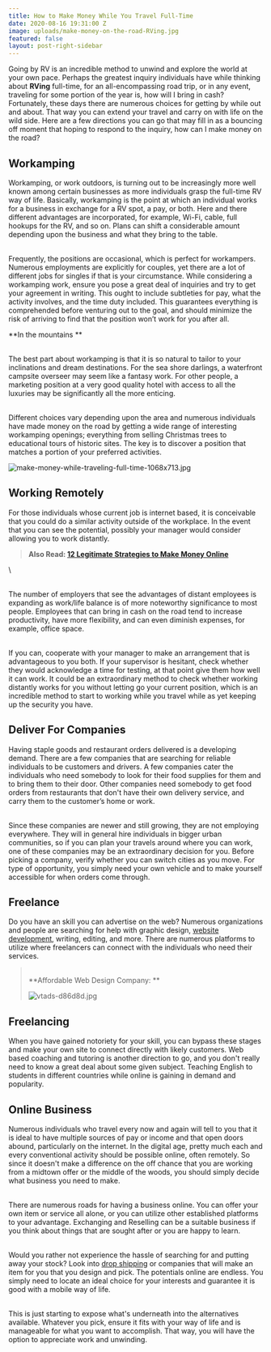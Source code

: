 ```yaml
---
title: How to Make Money While You Travel Full-Time
date: 2020-08-16 19:31:00 Z
image: uploads/make-money-on-the-road-RVing.jpg
featured: false
layout: post-right-sidebar
---
```


Going by RV is an incredible method to unwind and explore the world at your own pace. Perhaps the greatest inquiry individuals have while thinking about **RVing** full-time, for an all-encompassing road trip, or in any event, traveling for some portion of the year is, how will I bring in cash?
\
Fortunately, these days there are numerous choices for getting by while out and about. That way you can extend your travel and carry on with life on the wild side. Here are a few directions you can go that may fill in as a bouncing off moment that hoping to respond to the inquiry, how can I make money on the road?

## Workamping

Workamping, or work outdoors, is turning out to be increasingly more well known among certain businesses as more individuals grasp the full-time RV way of life. Basically, workamping is the point at which an individual works for a business in exchange for a RV spot, a pay, or both. Here and there different advantages are incorporated, for example, Wi-Fi, cable, full hookups for the RV, and so on. Plans can shift a considerable amount depending upon the business and what they bring to the table.

\
Frequently, the positions are occasional, which is perfect for workampers. Numerous employments are explicitly for couples, yet there are a lot of different jobs for singles if that is your circumstance. While considering a workamping work, ensure you pose a great deal of inquiries and try to get your agreement in writing. This ought to include subtleties for pay, what the activity involves, and the time duty included. This guarantees everything is comprehended before venturing out to the goal, and should minimize the risk of arriving to find that the position won’t work for you after all.

**In the mountains **

\
The best part about workamping is that it is so natural to tailor to your inclinations and dream destinations. For the sea shore darlings, a waterfront campsite overseer may seem like a fantasy work. For other people, a marketing position at a very good quality hotel with access to all the luxuries may be significantly all the more enticing.

\
Different choices vary depending upon the area and numerous individuals have made money on the road by getting a wide range of interesting workamping openings; everything from selling Christmas trees to educational tours of historic sites. The key is to discover a position that matches a portion of your preferred activities.

![make-money-while-traveling-full-time-1068x713.jpg](/uploads/make-money-while-traveling-full-time-1068x713.jpg)

## Working Remotely

For those individuals whose current job is internet based, it is conceivable that you could do a similar activity outside of the workplace. In the event that you can see the potential, possibly your manager would consider allowing you to work distantly.

> **Also Read: [12 Legitimate Strategies to Make Money Online](https://internetdailydeals.com/2020/01/02/how-to-make-money-online.html)**

\\

\
The number of employers that see the advantages of distant employees is expanding as work/life balance is of more noteworthy significance to most people. Employees that can bring in cash on the road tend to increase productivity, have more flexibility, and can even diminish expenses, for example, office space.

\
If you can, cooperate with your manager to make an arrangement that is advantageous to you both. If your supervisor is hesitant, check whether they would acknowledge a time for testing, at that point give them how well it can work. It could be an extraordinary method to check whether working distantly works for you without letting go your current position, which is an incredible method to start to working while you travel while as yet keeping up the security you have.

## Deliver For Companies

Having staple goods and restaurant orders delivered is a developing demand. There are a few companies that are searching for reliable individuals to be customers and drivers. A few companies cater the individuals who need somebody to look for their food supplies for them and to bring them to their door. Other companies  need somebody to get food orders from restaurants that don't have their own delivery service, and carry them to the customer’s  home or work.

\
Since these companies are newer and still growing, they are not employing everywhere.  They will in general hire individuals in bigger urban communities, so if you can plan your travels around where you can work, one of these companies may be an extraordinary decision for you. Before picking a company,  verify whether you can switch cities as you move. For type of opportunity, you simply need your own vehicle and to make yourself accessible for when orders come through.

## Freelance

Do you have an skill you can advertise on the web? Numerous organizations and people are searching for help with graphic design, [website development](https://virtualoustech.com/), writing, editing, and more. There are numerous platforms to utilize where freelancers can connect with the individuals who need their services.

> \
> **Affordable Web Design Company: **
>
> ![vtads-d86d8d.jpg](/uploads/vtads-d86d8d.jpg)

## Freelancing

When you have gained notoriety for your skill, you can bypass these stages and make your own site to connect directly with likely customers. Web based coaching and tutoring is another direction to go, and you don't really need to know a great deal about some given subject. Teaching English to students in different countries while online is gaining in demand and popularity.

## Online Business

Numerous individuals who travel every now and again will tell to you that it is ideal to have multiple sources of pay or income and that open doors abound, particularly on the internet. In the digital age, pretty much each and every conventional activity should be possible online, often remotely. So since it doesn't make a difference on the off chance that you are working from a midtown offer or the middle of the woods, you should simply decide what business you need to make.

\
There are numerous roads for having a business online. You can offer your own item or service all alone, or you can utilize other established platforms to your advantage. Exchanging and Reselling can be a suitable business if you think about things that are sought after or you are happy to learn.

\
Would you rather not experience the hassle of searching for and putting away your stock? Look into [drop shipping](https://fitnizen.com/) or companies that will make an item for you that you design and pick. The potentials online are endless. You simply need to locate an ideal choice for your interests and guarantee it is good with a mobile way of life.

\
This is just starting to expose what's underneath into the alternatives available. Whatever you pick, ensure it fits with your way of life and is manageable for what you want to accomplish. That way, you will have the option to appreciate work and unwinding.